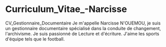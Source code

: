 # Curriculum_Vitae_-Narcisse
CV_Gestionnaire_Documentaire
Je m'appelle Narcisse N'OUEMOU, je suis un gestionnaire documentaire spécialisé dans la conduite de changement, l'archivisme.
Je suis passionné de Lecture et d'écriture. 
J'aime les sports d'équipe tels que le football. 

